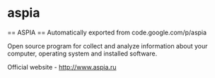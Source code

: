 # aspia

== ASPIA ==
Automatically exported from code.google.com/p/aspia

Open source program for collect and analyze information about your computer, operating system and installed software.

Official website - http://www.aspia.ru
